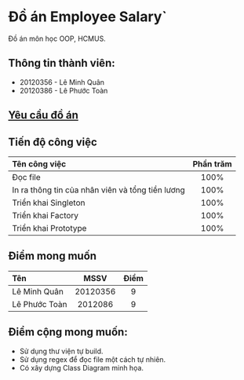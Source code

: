 # Đồ án Employee Salary`

Đồ án môn học OOP, HCMUS.

## Thông tin thành viên:
- 20120356 - Lê Minh Quân
- 20120386 - Lê Phước Toàn

## [Yêu cầu đồ án](https://tdquang7.notion.site/Project-Emloyee-payment-78ac0241bfea4e07b502020b0c20de86)

## Tiến độ công việc 

|Tên công việc|Phần trăm|
|:-|:-:|
|Đọc file|100%|
|In ra thông tin của nhân viên và tổng tiền lương|100%|
|Triển khai Singleton|100%|
|Triển khai Factory|100%|
|Triển khai Prototype|100%|

## Điểm mong muốn

|Tên|MSSV|Điểm|
|:-|:-:|:-:|
|Lê Minh Quân|20120356|9|
|Lê Phước Toàn|2012086|9|

## Điểm cộng mong muốn:
- Sử dụng thư viện tự build.
- Sử dụng regex để đọc file một cách tự nhiên.
- Có xây dựng Class Diagram minh họa.













